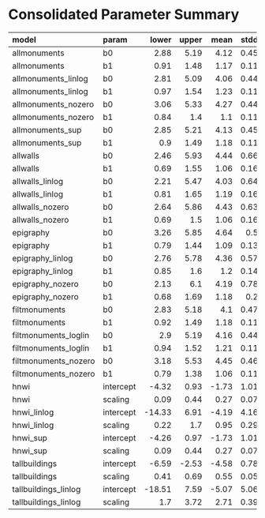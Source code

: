 # Consolidated Parameter Summary

| model                | param     |   lower |   upper |   mean |   stdd |
|:---------------------|:----------|--------:|--------:|-------:|-------:|
| allmonuments         | b0        |    2.88 |    5.19 |   4.12 |   0.45 |
| allmonuments         | b1        |    0.91 |    1.48 |   1.17 |   0.11 |
| allmonuments_linlog  | b0        |    2.81 |    5.09 |   4.06 |   0.44 |
| allmonuments_linlog  | b1        |    0.97 |    1.54 |   1.23 |   0.11 |
| allmonuments_nozero  | b0        |    3.06 |    5.33 |   4.27 |   0.44 |
| allmonuments_nozero  | b1        |    0.84 |    1.4  |   1.1  |   0.11 |
| allmonuments_sup     | b0        |    2.85 |    5.21 |   4.13 |   0.45 |
| allmonuments_sup     | b1        |    0.9  |    1.49 |   1.18 |   0.11 |
| allwalls             | b0        |    2.46 |    5.93 |   4.44 |   0.66 |
| allwalls             | b1        |    0.69 |    1.55 |   1.06 |   0.16 |
| allwalls_linlog      | b0        |    2.21 |    5.47 |   4.03 |   0.64 |
| allwalls_linlog      | b1        |    0.81 |    1.65 |   1.19 |   0.16 |
| allwalls_nozero      | b0        |    2.64 |    5.86 |   4.43 |   0.63 |
| allwalls_nozero      | b1        |    0.69 |    1.5  |   1.06 |   0.16 |
| epigraphy            | b0        |    3.26 |    5.85 |   4.64 |   0.5  |
| epigraphy            | b1        |    0.79 |    1.44 |   1.09 |   0.13 |
| epigraphy_linlog     | b0        |    2.76 |    5.78 |   4.36 |   0.57 |
| epigraphy_linlog     | b1        |    0.85 |    1.6  |   1.2  |   0.14 |
| epigraphy_nozero     | b0        |    2.13 |    6.1  |   4.19 |   0.78 |
| epigraphy_nozero     | b1        |    0.68 |    1.69 |   1.18 |   0.2  |
| filtmonuments        | b0        |    2.83 |    5.18 |   4.1  |   0.47 |
| filtmonuments        | b1        |    0.92 |    1.49 |   1.18 |   0.11 |
| filtmonuments_loglin | b0        |    2.9  |    5.19 |   4.16 |   0.44 |
| filtmonuments_loglin | b1        |    0.94 |    1.52 |   1.21 |   0.11 |
| filtmonuments_nozero | b0        |    3.18 |    5.53 |   4.45 |   0.46 |
| filtmonuments_nozero | b1        |    0.79 |    1.38 |   1.06 |   0.11 |
| hnwi                 | intercept |   -4.32 |    0.93 |  -1.73 |   1.01 |
| hnwi                 | scaling   |    0.09 |    0.44 |   0.27 |   0.07 |
| hnwi_linlog          | intercept |  -14.33 |    6.91 |  -4.19 |   4.16 |
| hnwi_linlog          | scaling   |    0.22 |    1.7  |   0.95 |   0.29 |
| hnwi_sup             | intercept |   -4.26 |    0.97 |  -1.73 |   1.01 |
| hnwi_sup             | scaling   |    0.09 |    0.44 |   0.27 |   0.07 |
| tallbuildings        | intercept |   -6.59 |   -2.53 |  -4.58 |   0.78 |
| tallbuildings        | scaling   |    0.41 |    0.69 |   0.55 |   0.05 |
| tallbuildings_linlog | intercept |  -18.51 |    7.59 |  -5.07 |   5.06 |
| tallbuildings_linlog | scaling   |    1.7  |    3.72 |   2.71 |   0.39 |